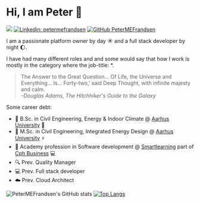 # Hi, I am Peter 👋

![](https://visitor-badge.glitch.me/badge?page_id=petermefrandsen)
[![Linkedin: petermefrandsen](https://img.shields.io/badge/-petermefrandsen-blue?style=flat-square&logo=Linkedin&logoColor=white&link=https://www.linkedin.com/in/petermefrandsen/)](https://www.linkedin.com/in/petermefrandsen/)
[![GitHub PeterMEFrandsen](https://img.shields.io/github/followers/petermefrandsen?label=follow&style=social)](https://github.com/petermefrandsen)

I am a passionate platform owner by day :sunny: and a full stack developer by night :moon:.

I have had many different roles and and some would say that how I work is mostly in the category where the job-title: *.


> The Answer to the Great Question... Of Life, the Universe and Everything... Is... Forty-two,' said Deep Thought, with infinite majesty and calm. <br/>
_-Douglas Adams, The Hitchhiker's Guide to the Galaxy_


Some career debt:

- :orange_book: B.Sc. in Civil Engineering, Energy & Indoor Climate @ [Aarhus University][aarhus-university] :office:
- :green_book: M.Sc. in Civil Engineering, Integrated Energy Design @ [Aarhus University][aarhus-university] :zap:
- :blue_book: Academy profession in Software development @ [Smartlearning] part of [Cph Business][cphbusiness] :computer:
- :mag: Prev. Quality Manager
- :computer: Prev. Full stack developer
- :cloud: Prev. Cloud Architect



<!-- animate svg : https://www.youtube.com/watch?v=TTCahueWQUw -->



![PeterMEFrandsen's GitHub stats](https://github-readme-stats.vercel.app/api?username=petermefrandsen&show_icons=true&theme=dark) [![Top Langs](https://github-readme-stats.vercel.app/api/top-langs/?username=petermefrandsen&layout=compact&theme=dark)](https://github.com/anuraghazra/github-readme-stats)



[aarhus-university]: https://www.au.dk
[smartlearning]: https://www.smartlearning.dk/
[cphbusiness]: https://www.cphbusiness.dk/english